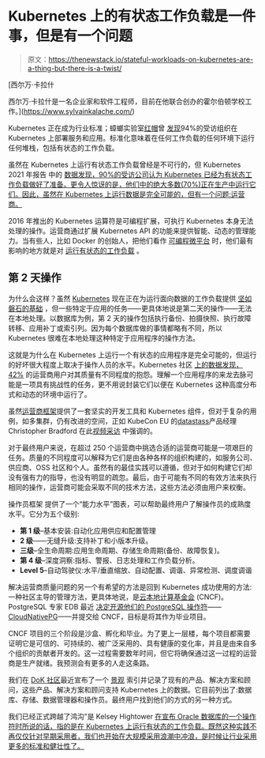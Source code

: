 # Kubernetes 上的有状态工作负载是一件事，但是有一个问题

> 原文：<https://thenewstack.io/stateful-workloads-on-kubernetes-are-a-thing-but-there-is-a-twist/>

[](https://www.sylvainkalache.com/)

 [西尔万·卡拉什

西尔万·卡拉什是一名企业家和软件工程师，目前在他联合创办的霍尔伯顿学校工作。](https://www.sylvainkalache.com/) [](https://www.sylvainkalache.com/)

Kubernetes 正在成为行业标准；蟑螂实验室[红帽](https://www.openshift.com/try?utm_content=inline-mention)曾 [发现](https://www.prnewswire.com/news-releases/new-study-reveals-biggest-trends-and-priorities-in-architecting-workloads-on-kubernetes-301360913.html)94%的受访组织在 Kubernetes 上部署服务和应用。标准化意味着在任何工作负载的任何环境下运行任何堆栈，包括有状态的工作负载。

虽然在 Kubernetes 上运行有状态工作负载曾经是不可行的，但 Kubernetes 2021 年报告 中的 [数据发现，90%的受访公司认为 Kubernetes 已经为有状态工作负载做好了准备。更令人惊讶的是，他们中的绝大多数(70%)正在生产中运行它们。因此，虽然在 Kubernetes 上运行数据是完全可能的，但有一个问题:运营商。](https://dok.community/dokc-2021-report/)

2016 年推出的 Kubernetes 运算符是可编程扩展，可执行 Kubernetes 本身无法处理的操作。运营商通过扩展 Kubernetes API 的功能来提供智能、动态的管理能力。当有些人，比如 Docker 的创始人，把他们看作 [可编程微平台](https://twitter.com/solomonstre/status/1450903129218682880?s=20&t=eWdMLOnWuB8oC7bPMFMSyg) 时，他们最有影响的地方就是对 [运行有状态的工作负载](https://thenewstack.io/kubernetes-when-to-use-and-when-to-avoid-the-operator-pattern/) 。

## 第 2 天操作

为什么会这样？虽然 [Kubernetes](https://thenewstack.io/category/kubernetes/) 现在正在为运行面向数据的工作负载提供 [坚如磐石的基础](https://thenewstack.io/kubernetes-1-24-drops-dockershim-makes-space-for-stateful-workloads/) ，但一些特定于应用的任务——更具体地说是第二天的操作——无法在本地处理。以数据库为例，第 2 天的操作包括执行备份、拍摄快照、执行故障转移、应用补丁或索引列。因为每个数据库做的事情都略有不同，所以 Kubernetes 很难在本地处理这种特定于应用程序的操作方法。

这就是为什么在 Kubernetes 上运行一个有状态的应用程序是完全可能的，但运行的好坏很大程度上取决于操作人员的水平。Kubernetes 社区 [上的数据发现，42%](https://dok.community/blog/first-data-on-kubernetes-report-published/) 的运营商用户对其质量有不同程度的抱怨。理解一个应用程序的来龙去脉可能是一项具有挑战性的任务，更不用说封装它们以便在 Kubernetes 这种高度分布式和动态的环境中运行了。

虽然[运营商框架](https://operatorframework.io/)提供了一套坚实的开发工具和 Kubernetes 组件，但对于复杂的用例，如多集群，仍有改进的空间，正如 KubeCon EU 的[datastass](https://www.datastax.com/?utm_content=inline-mention)产品经理 Christopher Bradford 在此[视频采访](https://www.youtube.com/watch?v=9LeO77sLvzQ) 中强调的。

对于最终用户来说，在超过 250 个运营商中挑选合适的运营商可能是一项艰巨的任务。质量的不同程度可以解释为它们是由各种各样的组织构建的，如服务公司、供应商、OSS 社区和个人。虽然有[](https://operatorframework.io/best-practices/)的最佳实践可以遵循，但对于如何构建它们却没有强有力的指导，也没有明显的疏忽。最后，由于可能有不同的有效方法来执行相同的操作，运营商可能会采取不同的技术方法，这些方法必须由用户来权衡。

操作员框架 提供了一个“能力水平”图表，可以帮助最终用户了解操作员的成熟度水平。它分为五个级别:

*   **第 1 级**–基本安装:自动化应用供应和配置管理
*   **2 级**——无缝升级:支持补丁和小版本升级。
*   **三级**–全生命周期:应用生命周期、存储生命周期(备份、故障恢复)。
*   **第 4 级**–深度洞察:指标、警报、日志处理和工作负载分析。
*   **Level 5**–自动驾驶仪:水平/垂直缩放、自动配置、调谐、异常检测、调度调谐

解决运营商质量问题的另一个有希望的方法是回到 Kubernetes 成功使用的方法:一种社区主导的管理方法，更具体地说，是[云本地计算基金会](https://cncf.io/?utm_content=inline-mention) (CNCF)。PostgreSQL 专家 EDB 最近 [决定开源他们的 PostgreSQL 操作符](https://www.enterprisedb.com/blog/introducing-cloudnativepg-new-open-source-kubernetes-operator-postgres)——[CloudNativePG](https://cloudnative-pg.io/)——并提交给 CNCF，目标是将其作为毕业项目。

CNCF 项目的三个阶段是沙盒、孵化和毕业。为了更上一层楼，每个项目都需要证明它是可信的、可持续的、被广泛采用的、具有健康的变化率，并且是由来自多个组织的贡献者开发的。这一过程需要数年时间，但它将确保通过这一过程的运营商是生产就绪。我预测会有更多的人走这条路。

我们在 [DoK 社区](https://dok.community/)最近宣布了一个 [景观](https://dok.community/landscape/) 索引并记录了现有的产品、解决方案和顾问，这些产品、解决方案和顾问支持 Kubernetes 上的数据。它目前列出了:数据库、存储、数据管理器和操作员。最终用户找到他们的方式的另一种方式。

我们已经正式跨越了鸿沟”是 Kelsey Hightower [在宣布 Oracle 数据库的一个操作符时所说的话，指的是在 Kubernetes 上运行有状态的工作负载。既然这种实践不再仅仅针对早期采用者，我们也开始在大规模采用浪潮中冲浪，是时候让行业采用更多的标准和健壮性了。](https://twitter.com/kelseyhightower/status/1409297909774831618)

<svg xmlns:xlink="http://www.w3.org/1999/xlink" viewBox="0 0 68 31" version="1.1"><title>Group</title> <desc>Created with Sketch.</desc></svg>